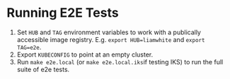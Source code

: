 # Running E2E Tests


1. Set `HUB` and `TAG` environment variables to work with a publically accessible image registry. E.g. `export HUB=liamwhite` and `export TAG=e2e`.
2. Export `KUBECONFIG` to point at an empty cluster.
3. Run `make e2e.local` (or `make e2e.local.iks`if testing IKS) to run the full suite of e2e tests. 
